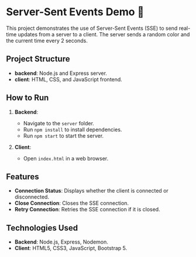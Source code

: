 # Server-Sent Events Demo 🚀

This project demonstrates the use of Server-Sent Events (SSE) to send real-time updates from a server to a client. The server sends a random color and the current time every 2 seconds.

## Project Structure

- **backend**: Node.js and Express server.
- **client**: HTML, CSS, and JavaScript frontend.

## How to Run

1. **Backend**:
   - Navigate to the `server` folder.
   - Run `npm install` to install dependencies.
   - Run `npm start` to start the server.

2. **Client**:
   - Open `index.html` in a web browser.

## Features

- **Connection Status**: Displays whether the client is connected or disconnected.
- **Close Connection**: Closes the SSE connection.
- **Retry Connection**: Retries the SSE connection if it is closed.

## Technologies Used

- **Backend**: Node.js, Express, Nodemon.
- **Client**: HTML5, CSS3, JavaScript, Bootstrap 5.
